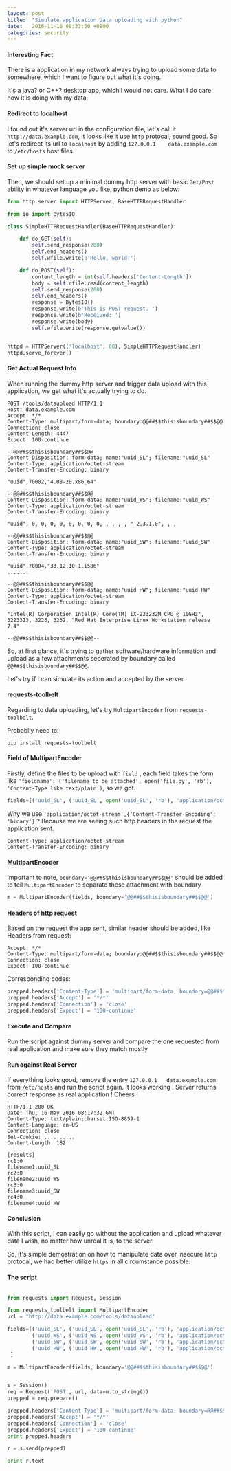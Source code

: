 ```yaml
---
layout: post
title:  "Simulate application data uploading with python"
date:   2016-11-16 08:33:50 +0800
categories: security 
---
```


#### Interesting Fact 

There is a application in my network always trying to upload some data to somewhere, which I want to figure out what it's doing.

It's a java? or C++? desktop app, which I would not care. What I do care how it is doing with my data. 

#### Redirect to localhost
I found out it's server url in the configuration file, let's call it `http://data.example.com`, it looks like it use `http` protocal, sound good. So let's redirect its url to `localhost` by adding  `127.0.0.1	data.example.com` to `/etc/hosts` host files.

#### Set up simple mock server

Then, we should set up a minimal dummy http server with basic `Get/Post` ability in whatever language you like, python demo as below:

```python
from http.server import HTTPServer, BaseHTTPRequestHandler

from io import BytesIO

class SimpleHTTPRequestHandler(BaseHTTPRequestHandler):

    def do_GET(self):
        self.send_response(200)
        self.end_headers()
        self.wfile.write(b'Hello, world!')

    def do_POST(self):
        content_length = int(self.headers['Content-Length'])
        body = self.rfile.read(content_length)
        self.send_response(200)
        self.end_headers()
        response = BytesIO()
        response.write(b'This is POST request. ')
        response.write(b'Received: ')
        response.write(body)
        self.wfile.write(response.getvalue())


httpd = HTTPServer(('localhost', 80), SimpleHTTPRequestHandler)
httpd.serve_forever()
```

#### Get Actual Request Info

When running the dummy http server and trigger data upload with this application, we get what it's actually trying to do.

```console
POST /tools/dataupload HTTP/1.1
Host: data.example.com
Accept: */*
Content-Type: multipart/form-data; boundary:@@##$$thisisboundary##$$@@
Connection: close
Content-Length: 4447
Expect: 100-continue

--@@##$$thisisboundary##$$@@
Content-Disposition: form-data; name:"uuid_SL"; filename:"uuid_SL"
Content-Type: application/octet-stream
Content-Transfer-Encoding: binary

"uuid",70002,"4.08-20.x86_64"

--@@##$$thisisboundary##$$@@
Content-Disposition: form-data; name:"uuid_WS"; filename:"uuid_WS"
Content-Type: application/octet-stream
Content-Transfer-Encoding: binary

"uuid", 0, 0, 0, 0, 0, 0, 0, 0, , , , , " 2.3.1.0", , ,

--@@##$$thisisboundary##$$@@
Content-Disposition: form-data; name:"uuid_SW"; filename:"uuid_SW"
Content-Type: application/octet-stream
Content-Transfer-Encoding: binary

"uuid",70004,"33.12.10-1.i586"
.......

--@@##$$thisisboundary##$$@@
Content-Disposition: form-data; name:"uuid_HW"; filename:"uuid_HW"
Content-Type: application/octet-stream
Content-Transfer-Encoding: binary

"Intel(R) Corporation Intel(R) Core(TM) iX-233232M CPU @ 10GHz", 3223323, 3223, 3232, "Red Hat Enterprise Linux Workstation release 7.4"

--@@##$$thisisboundary##$$@@--
``` 

So, at first glance, it's trying to gather software/hardware information and upload as a few attachments seperated by boundary called `@@##$$thisisboundary##$$@@`.

Let's try if I can simulate its action and accepted by the server.


#### requests-toolbelt

Regarding to data uploading, let's try `MultipartEncoder` from `requests-toolbelt`.

Probablly need to:
```console
pip install requests-toolbelt
```

#### Field of MultipartEncoder
Firstly, define the files to be upload with `field` , each field takes the form like `'fieldname': ('filename to be attached', open('file.py', 'rb'), 'Content-Type like text/plain')`, so we got.

```python
fields=[('uuid_SL', ('uuid_SL', open('uuid_SL', 'rb'), 'application/octet-stream',{'Content-Transfer-Encoding': 'binary'}))]
```
Why we use `'application/octet-stream',{'Content-Transfer-Encoding': 'binary'}` ? 
Because we are seeing such http headers in the request the application sent.

```text
Content-Type: application/octet-stream
Content-Transfer-Encoding: binary
```

#### MultipartEncoder

Important to note, `boundary='@@##$$thisisboundary##$$@@'` should be added to tell `MultipartEncoder` to separate these attachment with boundary
```python
m = MultipartEncoder(fields, boundary='@@##$$thisisboundary##$$@@')
```

#### Headers of http request

Based on the request the app sent, similar header should be added, like
Headers from request:

```http
Accept: */*
Content-Type: multipart/form-data; boundary:@@##$$thisisboundary##$$@@
Connection: close
Expect: 100-continue
```

Corresponding codes:
```python
prepped.headers['Content-Type'] = 'multipart/form-data; boundary=@@##$$thisisboundary##$$@@'
prepped.headers['Accept'] = '*/*'
prepped.headers['Connection'] = 'close'
prepped.headers['Expect'] = '100-continue'
```

#### Execute and Compare

Run the script against dummy server and compare the one requested from real application and make sure they match mostly


#### Run against Real Server

If everything looks good, remove the entry `127.0.0.1	data.example.com` from `/etc/hosts` and run the script again. It looks working ! Server returns correct response as real application ! Cheers !

```http
HTTP/1.1 200 OK
Date: Thu, 16 May 2016 08:17:32 GMT
Content-Type: text/plain;charset:ISO-8859-1
Content-Language: en-US
Connection: close
Set-Cookie: ..........
Content-Length: 182

[results]
rc1:0
filename1:uuid_SL
rc2:0
filename2:uuid_WS
rc3:0
filename3:uuid_SW
rc4:0
filename4:uuid_HW
```

#### Conclusion
With this script, I can easily go without the application and upload whatever data I wish, no matter how unreal it is, to the server.

So, it's simple demostration on how to manipulate data over insecure `http` protocal, we had better utilize `https` in all circumstance possible.


#### The script

```python

from requests import Request, Session

from requests_toolbelt import MultipartEncoder
url = "http://data.example.com/tools/dataupload"

fields=[('uuid_SL', ('uuid_SL', open('uuid_SL', 'rb'), 'application/octet-stream',{'Content-Transfer-Encoding': 'binary'})),
 		('uuid_WS', ('uuid_WS', open('uuid_WS', 'rb'), 'application/octet-stream',{'Content-Transfer-Encoding': 'binary'})),
 		('uuid_SW', ('uuid_SW', open('uuid_SW', 'rb'), 'application/octet-stream',{'Content-Transfer-Encoding': 'binary'})),
 		('uuid_HW', ('uuid_HW', open('uuid_HW', 'rb'), 'application/octet-stream',{'Content-Transfer-Encoding': 'binary'}))
 ]

m = MultipartEncoder(fields, boundary='@@##$$thisisboundary##$$@@')


s = Session()
req = Request('POST', url, data=m.to_string())
prepped = req.prepare()

prepped.headers['Content-Type'] = 'multipart/form-data; boundary=@@##$$thisisboundary##$$@@'
prepped.headers['Accept'] = '*/*'
prepped.headers['Connection'] = 'close'
prepped.headers['Expect'] = '100-continue'
print prepped.headers

r = s.send(prepped)

print r.text

```
